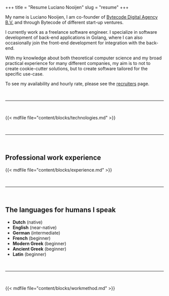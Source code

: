+++
title = "Resume Luciano Nooijen"
slug = "resume"
+++

My name is Luciano Nooijen, I am co-founder of [Bytecode Digital Agency B.V.](https://bytecode.nl) and through Bytecode of different start-up ventures.

I currently work as a freelance software engineer. I specialize in software development of back-end applications in Golang, where I can also occasionally join the front-end development for integration with the back-end.

With my knowledge about both theoretical computer science and my broad practical experience for many different companies, my aim is to not to create cookie-cutter solutions, but to create software tailored for the specific use-case.

To see my availability and hourly rate, please see the [recruiters](/recruiters) page.

<br><hr><br>

{{< mdfile file="content/blocks/technologies.md" >}}

<br><hr><br>

## Professional work experience

{{< mdfile file="content/blocks/experience.md" >}}

<br><hr><br>

## The languages for humans I speak

* **Dutch** (native)
* **English** (near-native)
* **German** (intermediate)
* **French** (beginner)
* **Modern Greek** (beginner)
* **Ancient Greek** (beginner)
* **Latin** (beginner)

<br><hr><br>

{{< mdfile file="content/blocks/workmethod.md" >}}